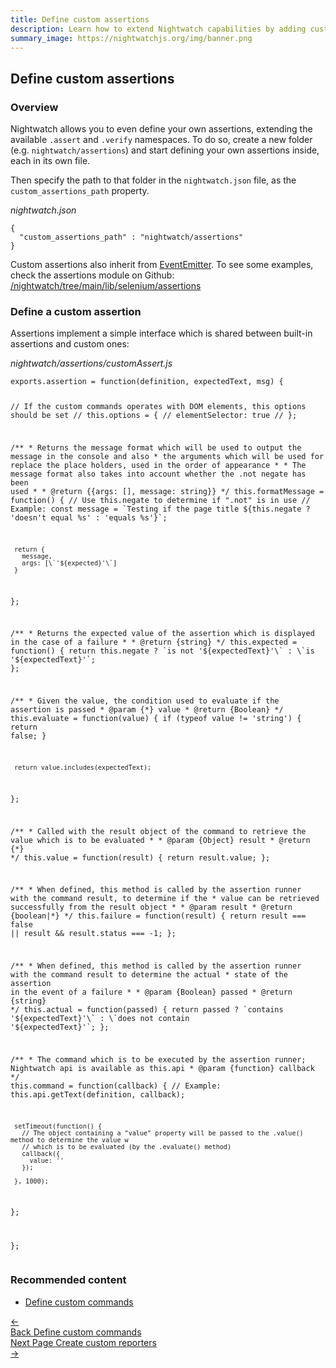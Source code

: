 ```yaml
---
title: Define custom assertions
description: Learn how to extend Nightwatch capabilities by adding custom assertions.
summary_image: https://nightwatchjs.org/img/banner.png
---
```


<div class="page-header"><h2>Define custom assertions</h2></div>

### Overview
Nightwatch allows you to even define your own assertions, extending the available `.assert` and `.verify` namespaces. To do so, create a new folder (e.g. `nightwatch/assertions`) and start defining your own assertions inside, each in its own file.

Then specify the path to that folder in the `nightwatch.json` file, as the `custom_assertions_path` property.

<div class="sample-test"><i>nightwatch.json</i>
<pre class="line-numbers" data-language="javascript"><code class=" language-javascript">{
  "custom_assertions_path" : "nightwatch/assertions"
}
</code></pre>
</div>

<p class="alert alert-info">Custom assertions also inherit from <a href="https://nodejs.org/api/events.html" target="_blank">EventEmitter</a>. To see some examples, check the assertions module on Github:<br><a href="https://github.com/nightwatchjs/nightwatch/tree/main/lib/api/assertions" target="_blank">/nightwatch/tree/main/lib/selenium/assertions</a></p>

### Define a custom assertion
Assertions implement a simple interface which is shared between built-in assertions and custom ones:

<div class="sample-test"><i>nightwatch/assertions/customAssert.js</i>
<pre class="line-numbers" data-language="javascript"><code class="language-javascript">exports.assertion = function(definition, expectedText, msg) {
  
  // If the custom commands operates with DOM elements, this options should be set
  // this.options = {
  //   elementSelector: true
  // };
  
  /\*\*
   \* Returns the message format which will be used to output the message in the console and also
   \*  the arguments which will be used for replace the place holders, used in the order of appearance
   \* 
   \* The message format also takes into account whether the .not negate has been used
   \*
   \* @return {{args: [], message: string}}
   \*/
   this.formatMessage = function() {
     // Use this.negate to determine if ".not" is in use
     // Example: 
     const message = \`Testing if the page title ${this.negate ? 'doesn\'t equal %s' : 'equals %s'}\`;
 
     return {
       message,
       args: [\`'${expected}'\`]
     }
   };
 
  /\*\*
    \* Returns the expected value of the assertion which is displayed in the case of a failure
    \*
    \* @return {string}
    \*/
   this.expected = function() {
     return this.negate ? \`is not '${expectedText}'\` : \`is '${expectedText}'\`;
   };
 
   /\*\*
    \* Given the value, the condition used to evaluate if the assertion is passed
    \* @param {\*} value
    \* @return {Boolean}
    \*/
   this.evaluate = function(value) {
     if (typeof value != 'string') {
       return false;
     }
 
     return value.includes(expectedText);
   };
 
  /\*\*
    \* Called with the result object of the command to retrieve the value which is to be evaluated
    \*
    \* @param {Object} result
    \* @return {\*}
    \*/
   this.value = function(result) {
     return result.value;
   };
   
  /\*\*
    \* When defined, this method is called by the assertion runner with the command result, to determine if the
    \*  value can be retrieved successfully from the result object
    \*
    \* @param result
    \* @return {boolean|\*}
    \*/
   this.failure = function(result) {
     return result === false || result && result.status === -1;
   };
   
   /\*\*
    \* When defined, this method is called by the assertion runner with the command result to determine the actual
    \*  state of the assertion in the event of a failure
    \*
    \* @param {Boolean} passed
    \* @return {string}
    \*/
   this.actual = function(passed) {
     return passed ? \`contains '${expectedText}'\` : \`does not contain '${expectedText}'\`;
   };
 
  /\*\*
    \* The command which is to be executed by the assertion runner; Nightwatch api is available as this.api
    \* @param {function} callback
    \*/
  this.command = function(callback) {
     // Example: this.api.getText(definition, callback);
     
     setTimeout(function() {
       // The object containing a "value" property will be passed to the .value() method to determine the value w
       // which is to be evaluated (by the .evaluate() method)
       callback({
         value: ''
       });
       
     }, 1000);   
     
  };

};</code></pre></div>

### Recommended content
- [Define custom commands](https://nightwatchjs.org/guide/extending-nightwatch/adding-custom-commands.html)

<div class="doc-pagination pt-40">
  <div class="previous">
    <a href="https://nightwatchjs.org/guide/extending-nightwatch/adding-custom-commands.html">
      <span>←</span>
        <div class="d-flex flex-column">
          <span class="smallT">Back</span>
          <span class="bigT">Define custom commands</span>
        </div>
    </a>
  </div>
  <div class="next">
    <a href="https://nightwatchjs.org/guide/extending-nightwatch/adding-custom-reporters.html">
        <div class="d-flex flex-column">
          <span class="smallT">Next Page</span>
          <span class="bigT">Create custom reporters</span>
        </div>
        <span>→</span>
    </a>
  </div>
</div>
